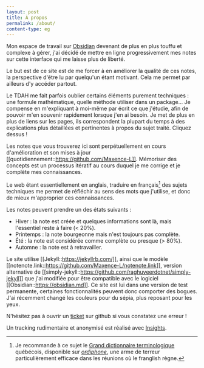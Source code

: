 ```yaml
---
layout: post
title: À propos
permalink: /about/
content-type: eg
---
```


Mon espace de travail sur [Obsidian](https://obsidian.md) devenant de plus en plus touffu et complexe à gérer, j'ai décidé de mettre en ligne progressivement mes notes sur cette interface qui me laisse plus de liberté.

Le but est de ce site est de me forcer à en améliorer la qualité de ces notes, la perspective d'être lu par quelqu'un étant motivant. Cela me permet par ailleurs d'y accéder partout.

Le TDAH me fait parfois oublier certains éléments purement techniques : une formule mathématique, quelle méthode utiliser dans un package... Je compense en m'expliquant à moi-même par écrit ce que j'étudie, afin de pouvoir m'en souvenir rapidement lorsque j'en ai besoin. Je met de plus en plus de liens sur les pages, ils correspondent la plupart du temps à des explications plus détaillées et pertinentes à propos du sujet traité. Cliquez dessus !

Les notes que vous trouverez ici sont perpétuellement en cours d'amélioration et son mises à jour [[quotidiennement::https://github.com/Maxence-L]]. Mémoriser des concepts est un processus itératif au cours duquel je me corrige et je complète mes connaissances. 

Le web étant essentiellement en anglais, traduire en français[^1] des sujets techniques me permet de réfléchir au sens des mots que j'utilise, et donc de mieux m'approprier ces connaissances.

[^1]: Je recommande à ce sujet le [Grand dictionnaire terminologique](http://gdt.oqlf.gouv.qc.ca/) québécois, disponible sur *[ordiphone](http://gdt.oqlf.gouv.qc.ca/ficheOqlf.aspx?Id_Fiche=8360216)*, une arme de terreur particulièrement efficace dans les réunions où le franglish règne.

Les notes peuvent prendre un des états suivants :

- Hiver : la note est créée et quelques informations sont là, mais l'essentiel reste à faire (< 20%).
- Printemps : la note bourgeonne mais n'est toujours pas complète.
- Été : la note est considérée comme complète ou presque (> 80%).
- Automne : la note est à retravailler.

Le site utilise [[Jekyll::https://jekyllrb.com/]], ainsi que le modèle [[notenote.link::https://github.com/Maxence-L/notenote.link]], version alternative de [[simply-jekyll::https://github.com/raghuveerdotnet/simply-jekyll]] que j'ai modifiée pour être compatible avec le logiciel [[Obsidian::https://obsidian.md]]. Ce site est lui dans une version de test permanente, certaines fonctionnalités peuvent donc comporter des bogues. J'ai récemment changé les couleurs pour du sépia, plus reposant pour les yeux.

N'hésitez pas à ouvrir un [ticket](https://github.com/Maxence-L/arboretum.link/issues) sur github si vous constatez une erreur ! 

Un tracking rudimentaire et anonymisé est réalisé avec [Insights](https://getinsights.io/).
